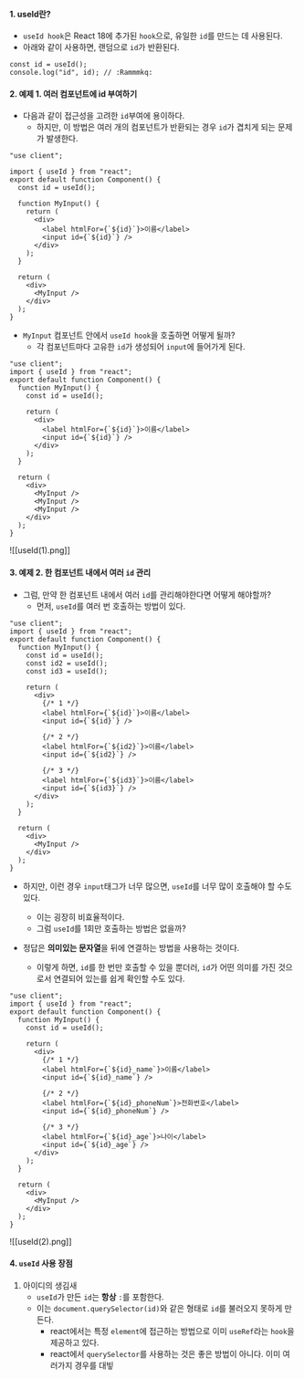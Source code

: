 
#### 1. useId란?

- `useId hook`은 React 18에 추가된 `hook`으로, 유일한 `id`를 만드는 데 사용된다.
- 아래와 같이 사용하면, 랜덤으로 `id`가 반환된다.
```tsx
const id = useId();
console.log("id", id); // :Rammmkq:
```


#### 2. 예제 1. 여러 컴포넌트에 id 부여하기 

- 다음과 같이 접근성을 고려한 `id`부여에 용이하다.
	- 하지만, 이 방법은 여러 개의 컴포넌트가 반환되는 경우 `id`가 겹치게 되는 문제가 발생한다.
```tsx
"use client";

import { useId } from "react";
export default function Component() {
  const id = useId();

  function MyInput() {
    return (
      <div>
        <label htmlFor={`${id}`}>이름</label>
        <input id={`${id}`} />
      </div>
    );
  }

  return (
    <div>
      <MyInput />
    </div>
  );
}
```

- `MyInput` 컴포넌트 안에서 `useId hook`을 호출하면 어떻게 될까?
	- 각 컴포넌트마다 고유한 `id`가 생성되어 `input`에 들어가게 된다.
```tsx
"use client";
import { useId } from "react";
export default function Component() {
  function MyInput() {
    const id = useId();

    return (
      <div>
        <label htmlFor={`${id}`}>이름</label>
        <input id={`${id}`} />
      </div>
    );
  }

  return (
    <div>
      <MyInput />
      <MyInput />
      <MyInput />
    </div>
  );
}

```
![[useId(1).png]]


#### 3. 예제 2. 한 컴포넌트 내에서 여러 `id` 관리

- 그럼, 만약 한 컴포넌트 내에서 여러 `id`를 관리해야한다면 어떻게 해야할까?
	- 먼저, `useId`를 여러 번 호출하는 방법이 있다.
```tsx
"use client";
import { useId } from "react";
export default function Component() {
  function MyInput() {
    const id = useId();
    const id2 = useId();
    const id3 = useId();

    return (
      <div>
        {/* 1 */}
        <label htmlFor={`${id}`}>이름</label>
        <input id={`${id}`} />

        {/* 2 */}
        <label htmlFor={`${id2}`}>이름</label>
        <input id={`${id2}`} />

        {/* 3 */}
        <label htmlFor={`${id3}`}>이름</label>
        <input id={`${id3}`} />
      </div>
    );
  }

  return (
    <div>
      <MyInput />
    </div>
  );
}
```

- 하지만, 이런 경우 `input`태그가 너무 많으면, `useId`를 너무 많이 호출해야 할 수도 있다.
	- 이는 굉장히 비효율적이다.
	- 그럼 `useId`를 1회만 호출하는 방법은 없을까?

- 정답은 **의미있는 문자열**을 뒤에 연결하는 방법을 사용하는 것이다.
	- 이렇게 하면, `id`를 한 번만 호출할 수 있을 뿐더러, `id`가 어떤 의미를 가진 것으로서 연결되어 있는를 쉽게 확인할 수도 있다.
```tsx
"use client";
import { useId } from "react";
export default function Component() {
  function MyInput() {
    const id = useId();

    return (
      <div>
        {/* 1 */}
        <label htmlFor={`${id}_name`}>이름</label>
        <input id={`${id}_name`} />

        {/* 2 */}
        <label htmlFor={`${id}_phoneNum`}>전화번호</label>
        <input id={`${id}_phoneNum`} />

        {/* 3 */}
        <label htmlFor={`${id}_age`}>나이</label>
        <input id={`${id}_age`} />
      </div>
    );
  }

  return (
    <div>
      <MyInput />
    </div>
  );
}

```
![[useId(2).png]]


#### 4. `useId` 사용 장점

1. 아이디의 생김새
	- `useId`가 만든 `id`는 **항상** `:`를 포함한다.
	- 이는 `document.querySelector(id)`와 같은 형태로 `id`를 불러오지 못하게 만든다. 
		- react에서는 특정 `element`에 접근하는 방법으로 이미 `useRef`라는 `hook`을 제공하고 있다.
		- react에서 `querySelector`를 사용하는 것은 좋은 방법이 아니다. 이미 여러가지 경우를 대빟